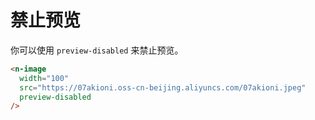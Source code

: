 # 禁止预览

你可以使用 `preview-disabled` 来禁止预览。

```html
<n-image
  width="100"
  src="https://07akioni.oss-cn-beijing.aliyuncs.com/07akioni.jpeg"
  preview-disabled
/>
```
